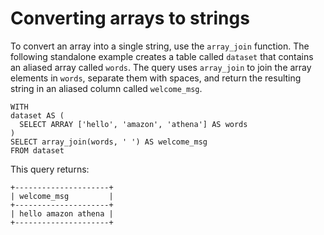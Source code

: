 # Converting arrays to strings<a name="converting-arrays-to-strings"></a>

To convert an array into a single string, use the `array_join` function\. The following standalone example creates a table called `dataset` that contains an aliased array called `words`\. The query uses `array_join` to join the array elements in `words`, separate them with spaces, and return the resulting string in an aliased column called `welcome_msg`\.

```
WITH
dataset AS (
  SELECT ARRAY ['hello', 'amazon', 'athena'] AS words
)
SELECT array_join(words, ' ') AS welcome_msg
FROM dataset
```

This query returns:

```
+---------------------+
| welcome_msg         |
+---------------------+
| hello amazon athena |
+---------------------+
```